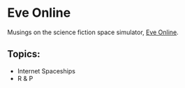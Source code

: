 # Eve Online

Musings on the science fiction space simulator, [Eve Online](http://secure.eveonline.com/signup/?invc=24a204b6-6255-4e24-90d1-e693edf3f846&action=buddy).

## Topics:

- Internet Spaceships
- R & P
